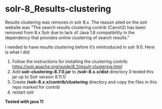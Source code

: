 # solr-8_Results-clustering

Results clustering was removes in solr 8.x. The reason sited on the solr website was “The search results clustering contrib (Carrot2) has been removed from 8.x Solr due to lack of Java 1.8 compatibility in the dependency that provides online clustering of search results.”

I needed to have results clustering before it’s reintroduced in solr 9.0. Here is what I did:
1.	Follow the instructions for installing the clustering contrib: https://solr.apache.org/guide/8_1/result-clustering.html
2.	Add **solr-clustering-8.7.0.jar** to **/solr-8.x.x/dist** directory (I tested this jar up to Solr version 8.11.1)
3.	Create **/solr-8.x.x/contrib/clustering** directory and copy the files in this repo marked for contrib
4.	restart solr

**Tested with java 11**

